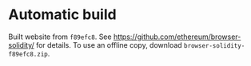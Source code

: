 # Automatic build
Built website from `f89efc8`. See https://github.com/ethereum/browser-solidity/ for details.
To use an offline copy, download `browser-solidity-f89efc8.zip`.
